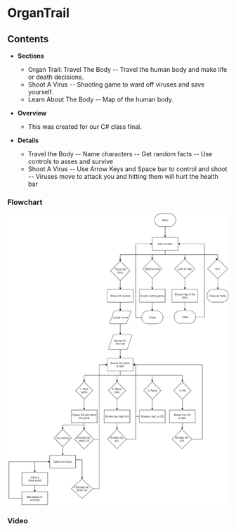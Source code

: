 # OrganTrail
## Contents
* **Sections**
  - Organ Trail: Travel The Body
    -- Travel the human body and make life or death decisions. 
  - Shoot A Virus
    -- Shooting game to ward off viruses and save yourself.
  - Learn About The Body
    -- Map of the human body.
    
* **Overview**
  - This was created for our C# class final.
  
* **Details** 
  - Travel the Body 
    -- Name characters
    -- Get random facts
    -- Use controls to asses and survive
  - Shoot A Virus
    -- Use Arrow Keys and Space bar to control and shoot
    -- Viruses move to attack you and hitting them will hurt the health bar
    
### Flowchart
![Flow Chart](OrganTrail.jpg "FlowChart")

### Video
